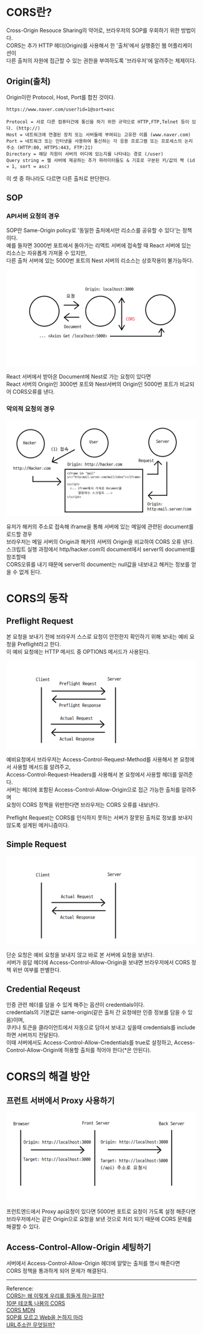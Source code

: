 # CORS란?

Cross-Origin Resouce Sharing의 약어로, 브라우저의 SOP를 우회하기 위한 방법이다.  
CORS는 추가 HTTP 헤더(Origin)를 사용해서 한 '출처'에서 실행중인 웹 어플리케이션이  
다른 출처의 자원에 접근할 수 있는 권한을 부여하도록 '브라우저'에 알려주는 체제이다.

## Origin(출처)

Origin이란 Protocol, Host, Port를 합친 것이다.

```
https://www.naver.com/user?id=1@sort=asc

Protocol = 서로 다른 컴퓨터간에 통신을 하기 위한 규약으로 HTTP,FTP,Telnet 등이 있다. (http://)
Host = 네트워크에 연결된 장치 또는 서버들에 부여되는 고유한 이름 (www.naver.com)
Port = 네트워크 또는 인터넷을 사용하여 통신하는 각 응용 프로그램 또는 프로세스의 논리주소 (HTTP:80, HTTPS:443, FTP:21)
Directory = 해당 자원이 서버의 어디에 있는지를 나타내는 경로 (/user)
Query string = 웹 서버에 제공하는 추가 파라미터들도 & 기호로 구분된 키/값의 짝 (id = 1, sort = asc)
```

이 셋 중 하나라도 다르면 다른 출처로 판단한다.

## SOP

### API서버 요청의 경우

SOP란 Same-Origin policy로 '동일한 출처에서만 리소스를 공유할 수 있다'는 정책이다.  
예를 들자면 3000번 포트에서 돌아가는 리액트 서버에 접속할 때 React 서버에 있는 리소스는 자유롭게 가져올 수 있지만,  
다른 출처 서버에 있는 5000번 포트의 Nest 서버의 리소스는 상호작용이 불가능하다.

![CORS1](https://github.com/ChangSuLee00/CS-study/blob/main/pictures/CORS1.png?raw=true)

React 서버에서 받아온 Document에 Nest로 가는 요청이 있다면  
React 서버의 Origin인 3000번 포트와 Nest서버의 Origin인 5000번 포트가 비교되어 CORS오류를 낸다.

### 악의적 요청의 경우

![CORS2](https://github.com/ChangSuLee00/CS-study/blob/main/pictures/CORS2.png?raw=true)

유저가 해커의 주소로 접속해 iframe을 통해 서버에 있는 메일에 관련된 document를 로드할 경우  
브라우저는 메일 서버의 Origin과 해커의 서버의 Origin을 비교하여 CORS 오류 낸다.  
스크립트 실행 과정에서 http/hacker.com의 document에서 server의 document를 참조할때  
CORS오류를 내기 때문에 server의 document는 null값을 내보내고 해커는 정보를 얻을 수 없게 된다.

# CORS의 동작

## Preflight Request

본 요청을 보내기 전에 브라우저 스스로 요청이 안전한지 확인하기 위해 보내는 예비 요청을 Preflight라고 한다.  
이 예비 요청에는 HTTP 메서드 중 OPTIONS 메서드가 사용된다.

![CORS_Preflight](https://github.com/ChangSuLee00/CS-study/blob/main/pictures/CORS_Preflight.png?raw=true)

예비요청에서 브라우저는 Access-Control-Request-Method를 사용해서 본 요청에서 사용할 메서드를 알려주고,  
Access-Control-Request-Headers를 사용해서 본 요청에서 사용할 헤더를 알려준다.  
서버는 헤더에 포함된 Access-Control-Allow-Origin으로 접근 가능한 출처를 알려주며  
요청이 CORS 정책을 위반한다면 브라우저는 CORS 오류를 내보낸다.

Preflight Request는 CORS를 인식하지 못하는 서버가 잘못된 출처로 정보를 보내지 않도록 설계된 메커니즘이다.

## Simple Request

![CORS_Simple](https://github.com/ChangSuLee00/CS-study/blob/main/pictures/CORS_Simple.png?raw=true)

단순 요청은 예비 요청을 보내지 않고 바로 본 서버에 요청을 보낸다.  
서버가 응답 헤더에 Access-Control-Allow-Origin을 보내면 브라우저에서 CORS 정책 위반 여부를 판별한다.

## Credential Reqeust

인증 관련 헤더를 담을 수 있게 해주는 옵션이 credentials이다.  
credentials의 기본값은 same-origin(같은 출처 간 요청에만 인증 정보를 담을 수 있음)이며,  
쿠키나 토큰을 클라이언트에서 자동으로 담아서 보내고 싶을때 credentials를 include하면 서버까지 전달된다.  
이때 서버에서도 Access-Control-Allow-Credentials를 true로 설정하고, Access-Control-Allow-Origin에 허용할 출처를 적어야 한다(\*은 안된다).

# CORS의 해결 방안

## 프런트 서버에서 Proxy 사용하기

![CORS_Proxy](https://github.com/ChangSuLee00/CS-study/blob/main/pictures/CORS_Proxy.png?raw=true)

프런트엔드에서 Proxy api요청이 있다면 5000번 포트로 요청이 가도록 설정 해준다면 브라우저에서는 같은 Origin으로 요청을 보낸 것으로 처리 되기 때문에 CORS 문제를 해결할 수 있다.

## Access-Control-Allow-Origin 세팅하기

서버에서 Access-Control-Allow-Origin 헤더에 알맞는 출처를 명시 해준다면  
CORS 정책을 통과하게 되어 문제가 해결된다.

---

Reference:  
[CORS는 왜 이렇게 우리를 힘들게 하는걸까?](https://evan-moon.github.io/2020/05/21/about-cors/)  
[10분 테코톡 나봄의 CORS](https://www.youtube.com/watch?v=-2TgkKYmJt4)  
[CORS MDN](https://developer.mozilla.org/ko/docs/Web/HTTP/CORS)  
[SOP를 모르고 Web을 논하지 마라](https://www.youtube.com/watch?v=6QV_JpabO7g)  
[URL주소란 무엇일까?](http://www.codns.com/b/B05-195)